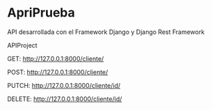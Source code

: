 # ApriPrueba
API desarrollada con el Framework Django y Django Rest Framework


APIProject

GET: http://127.0.0.1:8000/cliente/

POST: http://127.0.0.1:8000/cliente/

PUTCH: http://127.0.0.1:8000/cliente/id/

DELETE: http://127.0.0.1:8000/cliente/id/
